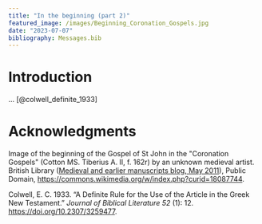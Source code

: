 ```yaml
---
title: "In the beginning (part 2)"
featured_image: /images/Beginning_Coronation_Gospels.jpg
date: "2023-07-07"
bibliography: Messages.bib
---
```


# Introduction

... [@colwell_definite_1933]

# Acknowledgments

Image of the beginning of the Gospel of St John in the "Coronation Gospels" (Cotton MS. Tiberius A. II, f. 162r) by an unknown medieval artist. British Library ([Medieval and earlier manuscripts blog, May 2011](https://britishlibrary.typepad.co.uk/digitisedmanuscripts/2011/05/index.html)), Public Domain, <https://commons.wikimedia.org/w/index.php?curid=18087744>.

Colwell, E. C. 1933. “A Definite Rule for the Use of the Article in the Greek New Testament.” *Journal of Biblical Literature 52* (1): 12. <https://doi.org/10.2307/3259477>.
